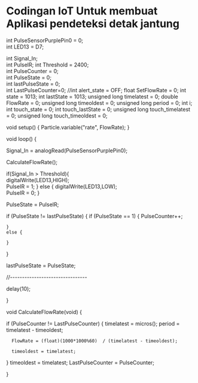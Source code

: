 # Codingan IoT Untuk membuat Aplikasi pendeteksi detak jantung

int PulseSensorPurplePin0 = 0;       
int LED13 = D7;  

int Signal_In;               
int PulseIR;
int Threshold = 2400;           
int PulseCounter = 0;   
int PulseState = 0;         
int lastPulseState = 0;     
int LastPulseCounter=0;
//int alert_state = OFF;
float SetFlowRate = 0;
int state = 1013;
int lastState = 1013;
unsigned long timelatest = 0;
double FlowRate = 0;
unsigned long timeoldest = 0;
unsigned long period = 0;
int i;
int touch_state = 0;
int touch_lastState = 0;
unsigned long touch_timelatest = 0;
unsigned long touch_timeoldest = 0;



void setup() {
  Particle.variable("rate", FlowRate);
}

void loop() {

 Signal_In = analogRead(PulseSensorPurplePin0);  

 CalculateFlowRate();
   
   if(Signal_In > Threshold){                          
     digitalWrite(LED13,HIGH);         
     PulseIR = 1;
   } else {
     digitalWrite(LED13,LOW);                
     PulseIR = 0;
   }
   

 PulseState = PulseIR;

  if (PulseState != lastPulseState) {
    if (PulseState == 1) {
      PulseCounter++;
      
    } 
    else {

    }
  }
 
  lastPulseState = PulseState;

//--------------------------------  

delay(10);
 
   
}


 void CalculateFlowRate(void) { 
   
 if (PulseCounter != LastPulseCounter)
  {
    timelatest = micros();
    period = timelatest - timeoldest;

      FlowRate = (float)(1000*1000%60)  / (timelatest - timeoldest);
      
      timeoldest = timelatest;
 
  }
 timeoldest = timelatest;
LastPulseCounter = PulseCounter;
   
 }

